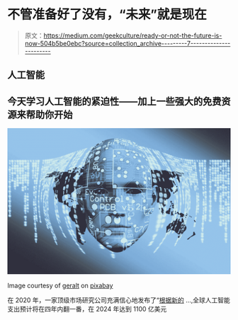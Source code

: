 # 不管准备好了没有，“未来”就是现在

> 原文：<https://medium.com/geekculture/ready-or-not-the-future-is-now-504b5be0ebc?source=collection_archive---------7----------------------->

## 人工智能

## 今天学习人工智能的紧迫性——加上一些强大的免费资源来帮助你开始

![](img/a1ba08fbc01526250175b1b04a03723c.png)

Image courtesy of [geralt](https://pixabay.com/users/geralt-9301/) on [pixabay](https://pixabay.com/illustrations/technology-circuit-board-face-think-5254039/)

在 2020 年，一家顶级市场研究公司充满信心地发布了“[根据新的](https://www.idc.com/getdoc.jsp?containerId=prUS46794720) …,全球人工智能支出预计将在四年内翻一番，在 2024 年达到 1100 亿美元